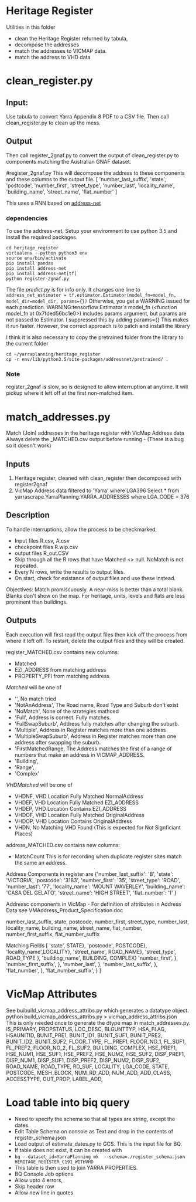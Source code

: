 # Heritage Register
Utilities in this folder 
- clean the Heritage Register returned by tabula, 
- decompose the addresses 
- match the addresses to VICMAP data.
- match the address to VHD data

# clean_register.py

## Input: 

Use tabula to convert Yarra Appendix 8 PDF to a CSV file.
Then call clean_register.py to clean up the mess.

## Output

Then call register_2gnaf.py to convert the output of clean_register.py to components matching the Australian GNAF dataset.

#register_2gnaf.py
This will decompose the address to these components and these columns to the output file.
[
        'number_last_suffix',
        'state',
        'postcode',
        'number_first',
        'street_type',
        'number_last',
        'locality_name',
        'building_name',
        'street_name',
        'flat_number'
]

This uses a RNN based on [address-net](https://github.com/jasonrig/address-net)

### dependencies 
To use the address-net, Setup your enviromnent to use python 3.5 and install the required packages.

```{python}
cd heritage_register
virtualenv --python python3 env
source env/bin/activate
pip install pandas
pip install address-net
pip install address-net[tf]
python register-2gnaf.py
```

The file *predict.py* is for info only. It changes one line to
`address_net_estimator = tf.estimator.Estimator(model_fn=model_fn, model_dir=model_dir, params={})`
Otherwise, you get a WARNING issued for each prediction.
WARNING:tensorflow:Estimator's model_fn (<function model_fn at 0x7fded56bc1e0>) includes params argument, but params are not passed to Estimator. 
I suppressed this by adding params={}
This makes it run faster.
However, the correct approach is to patch and install the library

I think it is also necessary to copy the pretrained folder from the library to the current folder
```
cd ~/yarraplanning/heritage_register
cp -r env/lib/python3.5/site-packages/addressnet/pretrained/ .
```

### Note
register_2gnaf is slow, so is designed to allow interruption at anytime. It will pickup where it left off at the first non-matched item.


# match_addresses.py

Match (Join) addresses in the heritage register with VicMap Address data
Always delete the _MATCHED.csv output before running - (There is a bug so it doesn't work)
## Inputs 
1. Heritage register, cleaned with clean_register then decomposed with register2gnaf 
2. VicMap Address data filtered to 'Yarra' where LGA396 
  Select * from  yarrascrape.YarraPlanning.YARRA_ADDRESSES
  where LGA_CODE = 376

## Description

To handle interruptions, allow the process to be checkmarked, 
- Input files R.csv, A.csv
- checkpoint files R.wip.csv
- output files R_out.CSV
- Skip through all the R rows that have Matched <> null. NoMatch is not repeated.
- Every N rows, write the results to output files.
- On start, check for existance of output files and use these instead.

Objectives:
Match promiscuously. A near-miss is better than a total blank. Blanks don't show on the map.
For heritage, units, levels and flats are less prominent than buildings.

## Outputs
Each execution will first read the output files then kick off the process from where it left off.
To restart, delete the output files and they will be created.

register_MATCHED.csv contains new columns: 
  - Matched 
  - EZI_ADDRESS from matching address 
  - PROPERTY_PFI from matching address

*Matched* will be one of 
- '', No match tried
- 'NotAnAddress', The Road name, Road Type and Suburb don't exist
- 'NoMatch', None of the strategies mathced
- 'Full', Address is correct. Fully matches.
- 'FullSwapSuburb', Address fully matches after changing the suburb.
- 'Multiple', Address in Register matches more than one address
- 'MultipleSwapSuburb', Address in Register matches more than one address after swapping the suburb.
- 'FirstMatchedRange,  The Address matches the first of a range of numbers that make an address in VICMAP_ADDRESS.
- 'Building', 
- 'Range', 
- 'Complex'

*VHDMatched* will be one of
- VHDNF, VHD Location Fully Matched NormalAddress
- VHDEF, VHD Location Fully Matched EZI_ADDRESS 
- VHDEP, VHD Location Contains EZI_ADDRESS
- VHDOF, VHD Location Fully Matched OriginalAddress 
- VHDOP, VHD Location Contains OriginalAddress 
- VHDN,  No Matching VHD Found (This is expected for Not Signficiant Places)

address_MATCHED.csv contains new columns:
  - MatchCount
This is for recording when duplicate register sites match the same an address.

Address Components in register are
    {'number_last_suffix': 'B', 
    'state': 'VICTORIA', 
    'postcode': '3183', 
    'number_first': '35', 
    'street_type': 'ROAD', 
    'number_last': '77', 
    'locality_name': 'MOUNT WAVERLEY', 
    'building_name': 'CASA DEL GELATO', 
    'street_name': 
    'HIGH STREET', 
    'flat_number': '1'
    }

Addressc components in VicMap - 
For definition of attributes in Address Data see VMAddress_Product_Specification.doc

number_last_suffix,
state,
postcode,
number_first,
street_type,
number_last,
locality_name,
building_name,
street_name,
flat_number,
number_first_suffix,
flat_number_suffix

Matching Fields
[
    'state', STATE},
    'postcode', POSTCODE},
    'locality_name',LOCALITY},
    'street_name', ROAD_NAME},
    'street_type', ROAD_TYPE },
    'building_name', BUILDING, COMPLEX}
    'number_first', },
    'number_first_suffix', },
    'number_last', },
    'number_last_suffix', },
    'flat_number', },
    'flat_number_suffix', }
]

# VicMap Attributes
See buibuild_vicmap_address_attribs.py which generates a datatype object.
python build_vicmap_address_attribs.py > vicmap_address_attribs.json  
This is only needed once to generate the dtype map in match_addresses.py.
IS_PRIMARY,
PROPSTATUS,
LOC_DESC,
BLGUNTTYP,
HSA_FLAG,
HSAUNITID,
BUNIT_PRE1,
BUNIT_ID1,
BUNIT_SUF1,
BUNIT_PRE2,
BUNIT_ID2,
BUNIT_SUF2,
FLOOR_TYPE,
FL_PREF1,
FLOOR_NO_1,
FL_SUF1,
FL_PREF2,
FLOOR_NO_2,
FL_SUF2,
BUILDING,
COMPLEX,
HSE_PREF1,
HSE_NUM1,
HSE_SUF1,
HSE_PREF2,
HSE_NUM2,
HSE_SUF2,
DISP_PREF1,
DISP_NUM1,
DISP_SUF1,
DISP_PREF2,
DISP_NUM2,
DISP_SUF2,
ROAD_NAME,
ROAD_TYPE,
RD_SUF,
LOCALITY,
LGA_CODE,
STATE,
POSTCODE,
MESH_BLOCK,
NUM_RD_ADD,
NUM_ADD,
ADD_CLASS,
ACCESSTYPE,
OUT_PROP,
LABEL_ADD,

# Load table into biq query
- Need to specify the schema so that all types are string, except the dates.
- Edit Table Schema on console as Text and drop in the contents of register_schema.json
- Load output of estimate_dates.py to GCS. This is the input file for BQ.
- If table does not exist, it can be created with 
- `bq --dataset_id=YarraPlanning mk  --schema=./register_schema.json HERITAGE_REGISTER_C191_WITHVHD`
- This table is then used to join YARRA PROPERTIES.
- BQ Console Job options
- Allow upto 4 errors, 
- Skip header row
- Allow new line in quotes

